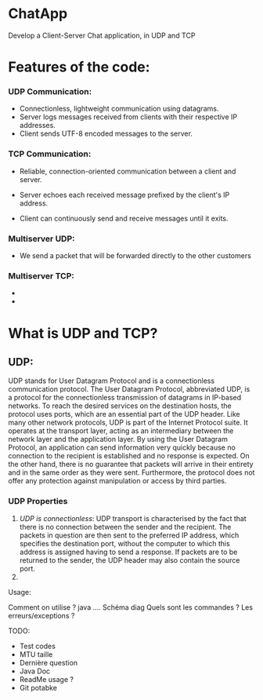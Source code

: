 # ChatApp
Develop a Client-Server Chat application, in UDP and TCP


# Features of the code:
### UDP Communication:

* Connectionless, lightweight communication using datagrams.
* Server logs messages received from clients with their respective IP addresses.
* Client sends UTF-8 encoded messages to the server.

### TCP Communication:

- Reliable, connection-oriented communication between a client and server.

- Server echoes each received message prefixed by the client's IP address.

- Client can continuously send and receive messages until it exits.

### Multiserver UDP:

- We send a packet that will be forwarded directly to the other customers

### Multiserver TCP:

- 

- 

# What is UDP and TCP?

## UDP:

UDP stands for User Datagram Protocol and is a connectionless communication protocol. The User Datagram Protocol, abbreviated UDP, is a protocol for the connectionless transmission of datagrams in IP-based networks. To reach the desired services on the destination hosts, the protocol uses ports, which are an essential part of the UDP header. Like many other network protocols, UDP is part of the Internet Protocol suite. It operates at the transport layer, acting as an intermediary between the network layer and the application layer. By using the User Datagram Protocol, an application can send information very quickly because no connection to the recipient is established and no response is expected. On the other hand, there is no guarantee that packets will arrive in their entirety and in the same order as they were sent. Furthermore, the protocol does not offer any protection against manipulation or access by third parties.

### UDP Properties

1) *UDP is connectionless*: UDP transport is characterised by the fact that there is no connection between the sender and the recipient. The packets in question are then sent to the preferred IP address, which specifies the destination port, without the computer to which this address is assigned having to send a response. If packets are to be returned to the sender, the UDP header may also contain the source port.
2) 


Usage:

Comment on utilise ? java ....
Schéma diag
Quels sont les commandes ?
Les erreurs/exceptions ?


TODO:

- Test codes
- MTU taille
- Dernière question
- Java Doc
- ReadMe usage ?
- Git potabke
